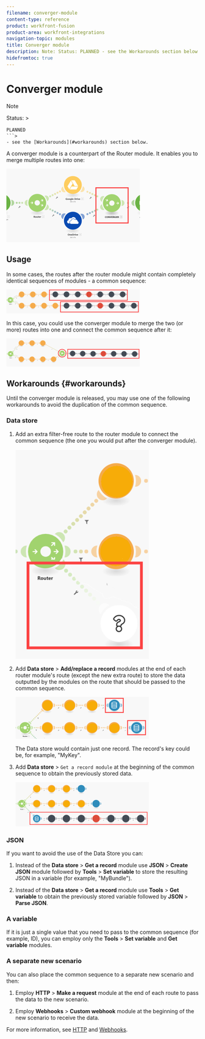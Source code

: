 ```yaml
---
filename: converger-module
content-type: reference
product: workfront-fusion
product-area: workfront-integrations
navigation-topic: modules
title: Converger module
description: Note: Status: PLANNED - see the Workarounds section below.
hidefromtoc: true
---
```


# Converger module

>[!NOTE]
>
>Status: >
>```>
>PLANNED
>```>
>- see the [Workarounds](#workarounds) section below.

A converger module is a counterpart of the Router module. It enables you to merge multiple routes into one:

![](assets/converger-example-350x193.png) 

<!--
<MadCap:conditionalText data-mc-conditions="QuicksilverOrClassic.Draft mode">
later replace with a full scenario like in original Alloy article
</MadCap:conditionalText>
-->

## Usage

In some cases, the routes after the router module might contain completely identical sequences of modules - a common sequence:

![](assets/converger-common-sequence-350x63.png)

In this case, you could use the converger module to merge the two (or more) routes into one and connect the common sequence after it:

![](assets/converger-merge-routes-350x74.png)

## Workarounds {#workarounds}

Until the converger module is released, you may use one of the following workarounds to avoid the duplication of the common sequence.

### Data store

1. Add an extra filter-free route to the router module to connect the common sequence (the one you would put after the converger module).

   ![](assets/converger-data-store-add-filter-free-route-350x549.png)

1. Add **Data store** > **Add/replace a record** modules at the end of each router module's route (except the new extra route) to store the data outputted by the modules on the route that should be passed to the common sequence.

   ![](assets/converger-data-store-addreplacearecord-350x110.png)

   The Data store would contain just one record. The record's key could be, for example, "MyKey".

1. Add **Data store** > ```Get a record module``` at the beginning of the common sequence to obtain the previously stored data.

   ![](assets/converger-data-store-getarecordmodule-350x116.png)

### JSON

If you want to avoid the use of the Data Store you can:

1. Instead of the **Data store** > **Get a record** module use **JSON** > **Create JSON** module followed by **Tools** > **Set variable** to store the resulting JSON in a variable (for example, "MyBundle").

1. Instead of the **Data store** > **Get a record** module use **Tools** > **Get variable** to obtain the previously stored variable followed by **JSON** > **Parse JSON**.

### A variable

If it is just a single value that you need to pass to the common sequence (for example, ID), you can employ only the **Tools** > **Set variable** and **Get variable** modules.

### A separate new scenario

You can also place the common sequence to a separate new scenario and then:

1. Employ **HTTP** > **Make a request** module at the end of each route to pass the data to the new scenario.

1. Employ **Webhooks** > **Custom webhook** module at the beginning of the new scenario to receive the data.

For more information, see [HTTP](http-modules.md) and [Webhooks](../../workfront-fusion/apps-and-their-modules/webhooks-updated.md).
